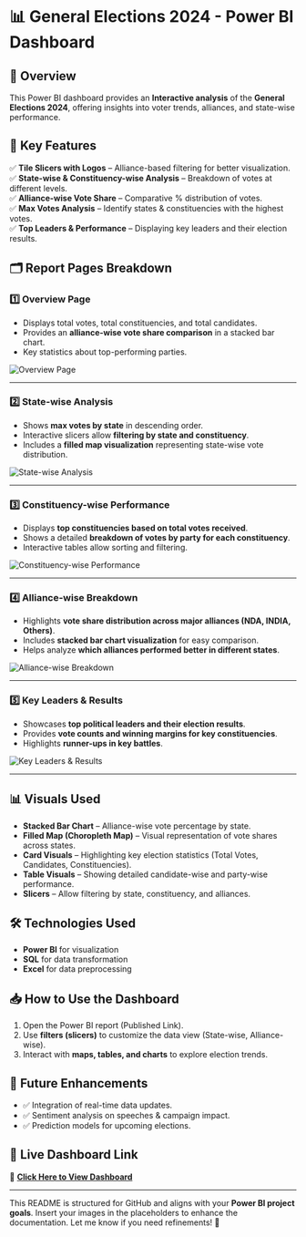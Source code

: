 # 📊 General Elections 2024 - Power BI Dashboard

## 🚀 Overview
This Power BI dashboard provides an **Interactive analysis** of the **General Elections 2024**, offering insights into voter trends, alliances, and state-wise performance.

## 📌 Key Features
✅ **Tile Slicers with Logos** – Alliance-based filtering for better visualization.  
✅ **State-wise & Constituency-wise Analysis** – Breakdown of votes at different levels.  
✅ **Alliance-wise Vote Share** – Comparative % distribution of votes.  
✅ **Max Votes Analysis** – Identify states & constituencies with the highest votes.  
✅ **Top Leaders & Performance** – Displaying key leaders and their election results.  

## 🗂 Report Pages Breakdown

### **1️⃣ Overview Page**
- Displays total votes, total constituencies, and total candidates.
- Provides an **alliance-wise vote share comparison** in a stacked bar chart.
- Key statistics about top-performing parties.

![Overview Page](path_to_overview_image)

---

### **2️⃣ State-wise Analysis**
- Shows **max votes by state** in descending order.
- Interactive slicers allow **filtering by state and constituency**.
- Includes a **filled map visualization** representing state-wise vote distribution.

![State-wise Analysis](path_to_statewise_image)

---

### **3️⃣ Constituency-wise Performance**
- Displays **top constituencies based on total votes received**.
- Shows a detailed **breakdown of votes by party for each constituency**.
- Interactive tables allow sorting and filtering.

![Constituency-wise Performance](path_to_constituency_image)

---

### **4️⃣ Alliance-wise Breakdown**
- Highlights **vote share distribution across major alliances (NDA, INDIA, Others)**.
- Includes **stacked bar chart visualization** for easy comparison.
- Helps analyze **which alliances performed better in different states**.

![Alliance-wise Breakdown](path_to_alliance_image)

---

### **5️⃣ Key Leaders & Results**
- Showcases **top political leaders and their election results**.
- Provides **vote counts and winning margins for key constituencies**.
- Highlights **runner-ups in key battles**.

![Key Leaders & Results](path_to_leaders_image)

---

## 📊 Visuals Used
- **Stacked Bar Chart** – Alliance-wise vote percentage by state.  
- **Filled Map (Choropleth Map)** – Visual representation of vote shares across states.  
- **Card Visuals** – Highlighting key election statistics (Total Votes, Candidates, Constituencies).  
- **Table Visuals** – Showing detailed candidate-wise and party-wise performance.  
- **Slicers** – Allow filtering by state, constituency, and alliances.  

## 🛠 Technologies Used
- **Power BI** for visualization  
- **SQL** for data transformation  
- **Excel** for data preprocessing  

## 📥 How to Use the Dashboard
1. Open the Power BI report (Published Link).  
2. Use **filters (slicers)** to customize the data view (State-wise, Alliance-wise).  
3. Interact with **maps, tables, and charts** to explore election trends.  

## 🎯 Future Enhancements
- ✅ Integration of real-time data updates.  
- ✅ Sentiment analysis on speeches & campaign impact.  
- ✅ Prediction models for upcoming elections.  

## 📌 Live Dashboard Link
🔗 **[Click Here to View Dashboard](your-published-powerbi-link)**  

---

This README is structured for GitHub and aligns with your **Power BI project goals**. Insert your images in the placeholders to enhance the documentation. Let me know if you need refinements! 🚀
